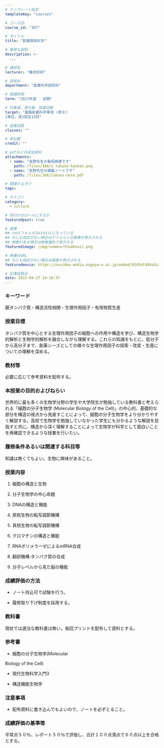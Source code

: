 ```yaml
---
# テンプレート指定
templateKey: "courses"

# コースID
course_id: "367"

# タイトル
title: "創薬探索科学"

# 簡単な説明
description: >-
  ...

# 講師名
lecturer: "藤吉好則"

# 部局名
department: "創薬科学研究科"

# 開講時限
term: "2013年度	前期"

# 対象者、単位数、授業回数
target: "基盤創薬科学専攻 (修士)
1単位、週1回全15回"

# 授業回数
classes: ""

# 単位数
credit: ""

# pdfなどの追加資料
attachments: 
  - name: "高野先生の看板画像です" 
    path: /files/366/s_takano-kanban.png
  - name: "高野先生の講義ノートです" 
    path: /files/366/takano-note.pdf

# 関連するタグ
tags:

# カテゴリ
category:
  - culture

# 色付けのロールにするか
featuredpost: true

# 画像
## rootフォルダはstaticになっている
## なにも指定がない場合はデフォルトの画像が表示される
## 映像がある場合は映像優先で表示する
featuredimage: /img/common/thumbnail.png

# 映像のURL
## なにも指定がない場合は画像が表示される
featuredmovie: https://nuvideo.media.nagoya-u.ac.jp/embed/0395df494a3ca7366794a949e60ae8a3d35a738b

# 記事投稿日
date: 2015-04-27 14:18:37
---
```


### キーワード

膜タンパク質・構造活性相関・生理作用因子・有用物質生産

### 授業目標

タンパク質を中心とする生理作用因子の細胞への作用や構造を学び、構造生物学的解析と生物学的解析を融合しながら理解する。これらの知識をもとに、低分子から高分子まで、創薬シーズとしての様々な生理作用因子の探索・改変・生産についての理解を深める。

### 教材等

必要に応じて参考資料を配布する。

### 本授業の目的およびねらい

世界的に最も多くの生物学分野の学生や大学院生が勉強している教科書と考えられる「細胞の分子生物学 (Molecular Biology of the Cell)」の中心的、基礎的な部分を構造の視点から見直すことによって、細胞の分子生物学をより分かりやすく解説する。高校で生物学を勉強していなかった学生にも分かるような解説を目指すと共に、構造から深く理解することによって生物学が科学として面白いことを再確認できるような授業を行いたい。

### 履修条件あるいは関連する科目等

知識は無くてもよい。生物に興味があること。

### 授業内容

1. 細胞の構造と生物

2. 分子生物学の中心命題

3. DNAの構造と機能

4. 原核生物の転写調節機構

5. 真核生物の転写調節機構

6. クロマチンの構造と機能

7. RNAポリメラーゼによるmRNA合成

8. 翻訳機構:タンパク質の合成

9. 分子レベルから見た脳の機能

### 成績評価の方法

* ノート持込可で試験を行う。

* 履修取り下げ制度を採用する。

### 教科書

現状では適当な教科書は無い。毎回プリントを配布して資料とする。

### 参考書

* 細胞の分子生物学(Molecular

Biology of the Cell)

* 現代生物科学入門3

* 構造機能生物学

### 注意事項

* 配布資料に書き込んでもよいので、ノートを必ずとること。

### 成績評価の基準等

平常点５０％、レポート５０％で評価し、合計１００点満点で６０点以上を合格とする。

